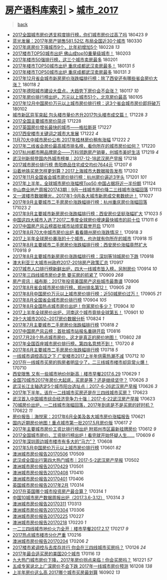 [房产语料库索引](../../README.md)  > [城市_2017](城市_2017.md)
====
> [back](../README.md)

- [2017全国城市房价透支程度排行榜，你们城市房价过高了吗](http://jkwz.applinzi.com/ittc/7095285945878447115.html#2017%E5%85%A8%E5%9B%BD%E5%9F%8E%E5%B8%82%E6%88%BF%E4%BB%B7%E9%80%8F%E6%94%AF%E7%A8%8B%E5%BA%A6%E6%8E%92%E8%A1%8C%E6%A6%9C%EF%BC%8C%E4%BD%A0%E4%BB%AC%E5%9F%8E%E5%B8%82%E6%88%BF%E4%BB%B7%E8%BF%87%E9%AB%98%E4%BA%86%E5%90%97) 180423 *9* 
- [蓝光发展：2017年房产销售581.52亿 布局全国近30个城市](http://jkwz.applinzi.com/ittc/7086381199092352010.html#%E8%93%9D%E5%85%89%E5%8F%91%E5%B1%95%EF%BC%9A2017%E5%B9%B4%E6%88%BF%E4%BA%A7%E9%94%80%E5%94%AE581.52%E4%BA%BF+%E5%B8%83%E5%B1%80%E5%85%A8%E5%9B%BD%E8%BF%9130%E4%B8%AA%E5%9F%8E%E5%B8%82) 180330  
- [2017年底房价下降城市9个，比年初增加5个](http://jkwz.applinzi.com/ittc/7075121092706698257.html#2017%E5%B9%B4%E5%BA%95%E6%88%BF%E4%BB%B7%E4%B8%8B%E9%99%8D%E5%9F%8E%E5%B8%829%E4%B8%AA%EF%BC%8C%E6%AF%94%E5%B9%B4%E5%88%9D%E5%A2%9E%E5%8A%A05%E4%B8%AA) 180228 *13* 
- [2017楼市TOP50城市出炉 佛山成top10重量级城市！](http://jkwz.applinzi.com/ittc/7065728574546248721.html#2017%E6%A5%BC%E5%B8%82TOP50%E5%9F%8E%E5%B8%82%E5%87%BA%E7%82%89+%E4%BD%9B%E5%B1%B1%E6%88%90top10%E9%87%8D%E9%87%8F%E7%BA%A7%E5%9F%8E%E5%B8%82%EF%BC%81) 180203  
- [2017年楼市50强排行榜，这三个城市卖房最多](http://jkwz.applinzi.com/ittc/7065051763596330000.html#2017%E5%B9%B4%E6%A5%BC%E5%B8%8250%E5%BC%BA%E6%8E%92%E8%A1%8C%E6%A6%9C%EF%BC%8C%E8%BF%99%E4%B8%89%E4%B8%AA%E5%9F%8E%E5%B8%82%E5%8D%96%E6%88%BF%E6%9C%80%E5%A4%9A) 180201  
- [2017年楼市TOP50城市出炉 重庆成都武汉卖房最多！](http://jkwz.applinzi.com/ittc/7064753549286573066.html#2017%E5%B9%B4%E6%A5%BC%E5%B8%82TOP50%E5%9F%8E%E5%B8%82%E5%87%BA%E7%82%89+%E9%87%8D%E5%BA%86%E6%88%90%E9%83%BD%E6%AD%A6%E6%B1%89%E5%8D%96%E6%88%BF%E6%9C%80%E5%A4%9A%EF%BC%81) 180131 *5* 
- [2017年楼市TOP50城市出炉 重庆成都武汉卖房最多](http://jkwz.applinzi.com/ittc/7064636763211826182.html#2017%E5%B9%B4%E6%A5%BC%E5%B8%82TOP50%E5%9F%8E%E5%B8%82%E5%87%BA%E7%82%89+%E9%87%8D%E5%BA%86%E6%88%90%E9%83%BD%E6%AD%A6%E6%B1%89%E5%8D%96%E6%88%BF%E6%9C%80%E5%A4%9A) 180131 *3* 
- [2017年12月省会城市新房房价涨跌幅排行榜：除了西安还有哪些省会房价大涨？](http://jkwz.applinzi.com/ittc/7059927011865134097.html#2017%E5%B9%B412%E6%9C%88%E7%9C%81%E4%BC%9A%E5%9F%8E%E5%B8%82%E6%96%B0%E6%88%BF%E6%88%BF%E4%BB%B7%E6%B6%A8%E8%B7%8C%E5%B9%85%E6%8E%92%E8%A1%8C%E6%A6%9C%EF%BC%9A%E9%99%A4%E4%BA%86%E8%A5%BF%E5%AE%89%E8%BF%98%E6%9C%89%E5%93%AA%E4%BA%9B%E7%9C%81%E4%BC%9A%E6%88%BF%E4%BB%B7%E5%A4%A7%E6%B6%A8%EF%BC%9F) 180118 *2* 
- [2017年德阳城市建设大盘点，大趋势下房价会不会涨？](http://jkwz.applinzi.com/ittc/7059507504952640518.html#2017%E5%B9%B4%E5%BE%B7%E9%98%B3%E5%9F%8E%E5%B8%82%E5%BB%BA%E8%AE%BE%E5%A4%A7%E7%9B%98%E7%82%B9%EF%BC%8C%E5%A4%A7%E8%B6%8B%E5%8A%BF%E4%B8%8B%E6%88%BF%E4%BB%B7%E4%BC%9A%E4%B8%8D%E4%BC%9A%E6%B6%A8%EF%BC%9F) 180117 *10* 
- [2017年房价排行榜出炉，万元以上城市51个，北京房价最高](http://jkwz.applinzi.com/ittc/7055040695931241483.html#2017%E5%B9%B4%E6%88%BF%E4%BB%B7%E6%8E%92%E8%A1%8C%E6%A6%9C%E5%87%BA%E7%82%89%EF%BC%8C%E4%B8%87%E5%85%83%E4%BB%A5%E4%B8%8A%E5%9F%8E%E5%B8%8251%E4%B8%AA%EF%BC%8C%E5%8C%97%E4%BA%AC%E6%88%BF%E4%BB%B7%E6%9C%80%E9%AB%98) 180105  
- [2017年12月中国房价万元以上城市房价排行榜：这3个省会城市房价即将破万](http://jkwz.applinzi.com/ittc/7053998584289035274.html#2017%E5%B9%B412%E6%9C%88%E4%B8%AD%E5%9B%BD%E6%88%BF%E4%BB%B7%E4%B8%87%E5%85%83%E4%BB%A5%E4%B8%8A%E5%9F%8E%E5%B8%82%E6%88%BF%E4%BB%B7%E6%8E%92%E8%A1%8C%E6%A6%9C%EF%BC%9A%E8%BF%993%E4%B8%AA%E7%9C%81%E4%BC%9A%E5%9F%8E%E5%B8%82%E6%88%BF%E4%BB%B7%E5%8D%B3%E5%B0%86%E7%A0%B4%E4%B8%87) 180102  
- [城市新区异军突起 包头楼市量价齐升2017包头楼市成交篇！](http://jkwz.applinzi.com/ittc/7052213662939350033.html#%E5%9F%8E%E5%B8%82%E6%96%B0%E5%8C%BA%E5%BC%82%E5%86%9B%E7%AA%81%E8%B5%B7+%E5%8C%85%E5%A4%B4%E6%A5%BC%E5%B8%82%E9%87%8F%E4%BB%B7%E9%BD%90%E5%8D%872017%E5%8C%85%E5%A4%B4%E6%A5%BC%E5%B8%82%E6%88%90%E4%BA%A4%E7%AF%87%EF%BC%81) 171228 *3* 
- [2017全国主要城市房价简评](http://jkwz.applinzi.com/ittc/7052150398373069841.html#2017%E5%85%A8%E5%9B%BD%E4%B8%BB%E8%A6%81%E5%9F%8E%E5%B8%82%E6%88%BF%E4%BB%B7%E7%AE%80%E8%AF%84) 171228  
- [2017英国房价增长最快的城市——格拉斯哥](http://jkwz.applinzi.com/ittc/7049849954137277457.html#2017%E8%8B%B1%E5%9B%BD%E6%88%BF%E4%BB%B7%E5%A2%9E%E9%95%BF%E6%9C%80%E5%BF%AB%E7%9A%84%E5%9F%8E%E5%B8%82%E2%80%94%E2%80%94%E6%A0%BC%E6%8B%89%E6%96%AF%E5%93%A5) 171227  
- [2017西安楼市关键词之城市大发展](http://jkwz.applinzi.com/ittc/7049935335830586384.html#2017%E8%A5%BF%E5%AE%89%E6%A5%BC%E5%B8%82%E5%85%B3%E9%94%AE%E8%AF%8D%E4%B9%8B%E5%9F%8E%E5%B8%82%E5%A4%A7%E5%8F%91%E5%B1%95) 171222 *4* 
- [11月70大中城市房价公布 2017年桂林房价稍有涨幅](http://jkwz.applinzi.com/ittc/7049856729691456529.html#11%E6%9C%8870%E5%A4%A7%E4%B8%AD%E5%9F%8E%E5%B8%82%E6%88%BF%E4%BB%B7%E5%85%AC%E5%B8%83+2017%E5%B9%B4%E6%A1%82%E6%9E%97%E6%88%BF%E4%BB%B7%E7%A8%8D%E6%9C%89%E6%B6%A8%E5%B9%85) 171222 *2* 
- [2017年二线省会房价最高城市排名榜，看你所在的城市房价如何？](http://jkwz.applinzi.com/ittc/7049109935407760401.html#2017%E5%B9%B4%E4%BA%8C%E7%BA%BF%E7%9C%81%E4%BC%9A%E6%88%BF%E4%BB%B7%E6%9C%80%E9%AB%98%E5%9F%8E%E5%B8%82%E6%8E%92%E5%90%8D%E6%A6%9C%EF%BC%8C%E7%9C%8B%E4%BD%A0%E6%89%80%E5%9C%A8%E7%9A%84%E5%9F%8E%E5%B8%82%E6%88%BF%E4%BB%B7%E5%A6%82%E4%BD%95%EF%BC%9F) 171220  
- [2017杭州都市圈品牌房企——万科领跑房产销量，创城市美好生活](http://jkwz.applinzi.com/ittc/7048777963556832273.html#2017%E6%9D%AD%E5%B7%9E%E9%83%BD%E5%B8%82%E5%9C%88%E5%93%81%E7%89%8C%E6%88%BF%E4%BC%81%E2%80%94%E2%80%94%E4%B8%87%E7%A7%91%E9%A2%86%E8%B7%91%E6%88%BF%E4%BA%A7%E9%94%80%E9%87%8F%EF%BC%8C%E5%88%9B%E5%9F%8E%E5%B8%82%E7%BE%8E%E5%A5%BD%E7%94%9F%E6%B4%BB) 171219 *4* 
- [武汉创新频登国内外城市榜单｜2017-12-18武汉房产早报](http://jkwz.applinzi.com/ittc/7048329553280238608.html#%E6%AD%A6%E6%B1%89%E5%88%9B%E6%96%B0%E9%A2%91%E7%99%BB%E5%9B%BD%E5%86%85%E5%A4%96%E5%9F%8E%E5%B8%82%E6%A6%9C%E5%8D%95%EF%BD%9C2017-12-18%E6%AD%A6%E6%B1%89%E6%88%BF%E4%BA%A7%E6%97%A9%E6%8A%A5) 171218  
- [2017城市房价排行榜 贵阳商品住宅成交均价7644元](http://jkwz.applinzi.com/ittc/7044307843568632848.html#2017%E5%9F%8E%E5%B8%82%E6%88%BF%E4%BB%B7%E6%8E%92%E8%A1%8C%E6%A6%9C+%E8%B4%B5%E9%98%B3%E5%95%86%E5%93%81%E4%BD%8F%E5%AE%85%E6%88%90%E4%BA%A4%E5%9D%87%E4%BB%B77644%E5%85%83) 171207 *6* 
- [沿着地铁买房怎样更划算？2017上海城市大数据报告发布](http://jkwz.applinzi.com/ittc/7042436059978269713.html#%E6%B2%BF%E7%9D%80%E5%9C%B0%E9%93%81%E4%B9%B0%E6%88%BF%E6%80%8E%E6%A0%B7%E6%9B%B4%E5%88%92%E7%AE%97%EF%BC%9F2017%E4%B8%8A%E6%B5%B7%E5%9F%8E%E5%B8%82%E5%A4%A7%E6%95%B0%E6%8D%AE%E6%8A%A5%E5%91%8A%E5%8F%91%E5%B8%83) 171202  
- [2017年11月全国省会城市房价排行榜：杭州房价逼近3字头](http://jkwz.applinzi.com/ittc/7042155654960120848.html#2017%E5%B9%B411%E6%9C%88%E5%85%A8%E5%9B%BD%E7%9C%81%E4%BC%9A%E5%9F%8E%E5%B8%82%E6%88%BF%E4%BB%B7%E6%8E%92%E8%A1%8C%E6%A6%9C%EF%BC%9A%E6%9D%AD%E5%B7%9E%E6%88%BF%E4%BB%B7%E9%80%BC%E8%BF%913%E5%AD%97%E5%A4%B4) 171201 *101* 
- [2017年上半年，全球城市房价涨幅榜Top50,中国占据将近一半份额](http://jkwz.applinzi.com/ittc/7039578574300906513.html#2017%E5%B9%B4%E4%B8%8A%E5%8D%8A%E5%B9%B4%EF%BC%8C%E5%85%A8%E7%90%83%E5%9F%8E%E5%B8%82%E6%88%BF%E4%BB%B7%E6%B6%A8%E5%B9%85%E6%A6%9CTop50%2C%E4%B8%AD%E5%9B%BD%E5%8D%A0%E6%8D%AE%E5%B0%86%E8%BF%91%E4%B8%80%E5%8D%8A%E4%BB%BD%E9%A2%9D) 171124  
- [中山商业地产周报201743期｜9月一线城市房价降二三线城市涨幅回落](http://jkwz.applinzi.com/ittc/7035434705137173520.html#%E4%B8%AD%E5%B1%B1%E5%95%86%E4%B8%9A%E5%9C%B0%E4%BA%A7%E5%91%A8%E6%8A%A5201743%E6%9C%9F%EF%BD%9C9%E6%9C%88%E4%B8%80%E7%BA%BF%E5%9F%8E%E5%B8%82%E6%88%BF%E4%BB%B7%E9%99%8D%E4%BA%8C%E4%B8%89%E7%BA%BF%E5%9F%8E%E5%B8%82%E6%B6%A8%E5%B9%85%E5%9B%9E%E8%90%BD) 171113  
- [又一波楼市数据曝光，2017年1-9月各大城市新房成交套数统计！](http://jkwz.applinzi.com/ittc/7029057245550216208.html#%E5%8F%88%E4%B8%80%E6%B3%A2%E6%A5%BC%E5%B8%82%E6%95%B0%E6%8D%AE%E6%9B%9D%E5%85%89%EF%BC%8C2017%E5%B9%B41-9%E6%9C%88%E5%90%84%E5%A4%A7%E5%9F%8E%E5%B8%82%E6%96%B0%E6%88%BF%E6%88%90%E4%BA%A4%E5%A5%97%E6%95%B0%E7%BB%9F%E8%AE%A1%EF%BC%81) 171027  
- [2017年9月主要城市二手房房价涨跌幅排行榜：杭州重庆房价涨幅回落](http://jkwz.applinzi.com/ittc/7027656280276206608.html#2017%E5%B9%B49%E6%9C%88%E4%B8%BB%E8%A6%81%E5%9F%8E%E5%B8%82%E4%BA%8C%E6%89%8B%E6%88%BF%E6%88%BF%E4%BB%B7%E6%B6%A8%E8%B7%8C%E5%B9%85%E6%8E%92%E8%A1%8C%E6%A6%9C%EF%BC%9A%E6%9D%AD%E5%B7%9E%E9%87%8D%E5%BA%86%E6%88%BF%E4%BB%B7%E6%B6%A8%E5%B9%85%E5%9B%9E%E8%90%BD) 171023 *2* 
- [2017年9月主要城市新房房价涨跌幅排行榜：西安房价坚挺涨幅扩大](http://jkwz.applinzi.com/ittc/7027646519044473873.html#2017%E5%B9%B49%E6%9C%88%E4%B8%BB%E8%A6%81%E5%9F%8E%E5%B8%82%E6%96%B0%E6%88%BF%E6%88%BF%E4%BB%B7%E6%B6%A8%E8%B7%8C%E5%B9%85%E6%8E%92%E8%A1%8C%E6%A6%9C%EF%BC%9A%E8%A5%BF%E5%AE%89%E6%88%BF%E4%BB%B7%E5%9D%9A%E6%8C%BA%E6%B6%A8%E5%B9%85%E6%89%A9%E5%A4%A7) 171023 *5* 
- [中国这四大城市入选了2017二季度全球房价增速最快城市的前十位](http://jkwz.applinzi.com/ittc/7023317664242598929.html#%E4%B8%AD%E5%9B%BD%E8%BF%99%E5%9B%9B%E5%A4%A7%E5%9F%8E%E5%B8%82%E5%85%A5%E9%80%89%E4%BA%862017%E4%BA%8C%E5%AD%A3%E5%BA%A6%E5%85%A8%E7%90%83%E6%88%BF%E4%BB%B7%E5%A2%9E%E9%80%9F%E6%9C%80%E5%BF%AB%E5%9F%8E%E5%B8%82%E7%9A%84%E5%89%8D%E5%8D%81%E4%BD%8D) 171011 *6* 
- [2017中国房产风云榜首批城市站颁奖载誉开启](http://jkwz.applinzi.com/ittc/7023233807594030097.html#2017%E4%B8%AD%E5%9B%BD%E6%88%BF%E4%BA%A7%E9%A3%8E%E4%BA%91%E6%A6%9C%E9%A6%96%E6%89%B9%E5%9F%8E%E5%B8%82%E7%AB%99%E9%A2%81%E5%A5%96%E8%BD%BD%E8%AA%89%E5%BC%80%E5%90%AF) 171011  
- [2017年8月70大中城市房价出炉 看看赣州房价涨跌情况！](http://jkwz.applinzi.com/ittc/7014689879320167440.html#2017%E5%B9%B48%E6%9C%8870%E5%A4%A7%E4%B8%AD%E5%9F%8E%E5%B8%82%E6%88%BF%E4%BB%B7%E5%87%BA%E7%82%89+%E7%9C%8B%E7%9C%8B%E8%B5%A3%E5%B7%9E%E6%88%BF%E4%BB%B7%E6%B6%A8%E8%B7%8C%E6%83%85%E5%86%B5%EF%BC%81) 170918 *3* 
- [2017上半年全球房价暴涨的十个城市，也许就有你所在的城市](http://jkwz.applinzi.com/ittc/7014683306044687376.html#2017%E4%B8%8A%E5%8D%8A%E5%B9%B4%E5%85%A8%E7%90%83%E6%88%BF%E4%BB%B7%E6%9A%B4%E6%B6%A8%E7%9A%84%E5%8D%81%E4%B8%AA%E5%9F%8E%E5%B8%82%EF%BC%8C%E4%B9%9F%E8%AE%B8%E5%B0%B1%E6%9C%89%E4%BD%A0%E6%89%80%E5%9C%A8%E7%9A%84%E5%9F%8E%E5%B8%82) 170918 *15* 
- [2017年8月主要城市二手房房价涨跌幅排行榜：西安房价涨幅竟然扩大](http://jkwz.applinzi.com/ittc/7014623207171294225.html#2017%E5%B9%B48%E6%9C%88%E4%B8%BB%E8%A6%81%E5%9F%8E%E5%B8%82%E4%BA%8C%E6%89%8B%E6%88%BF%E6%88%BF%E4%BB%B7%E6%B6%A8%E8%B7%8C%E5%B9%85%E6%8E%92%E8%A1%8C%E6%A6%9C%EF%BC%9A%E8%A5%BF%E5%AE%89%E6%88%BF%E4%BB%B7%E6%B6%A8%E5%B9%85%E7%AB%9F%E7%84%B6%E6%89%A9%E5%A4%A7) 170918 *9* 
- [2017年8月主要城市新房房价涨跌幅排行榜：深圳等18城房价下跌](http://jkwz.applinzi.com/ittc/7014596995069772817.html#2017%E5%B9%B48%E6%9C%88%E4%B8%BB%E8%A6%81%E5%9F%8E%E5%B8%82%E6%96%B0%E6%88%BF%E6%88%BF%E4%BB%B7%E6%B6%A8%E8%B7%8C%E5%B9%85%E6%8E%92%E8%A1%8C%E6%A6%9C%EF%BC%9A%E6%B7%B1%E5%9C%B3%E7%AD%8918%E5%9F%8E%E6%88%BF%E4%BB%B7%E4%B8%8B%E8%B7%8C) 170918  
- [澳大利亚三大城市州政府2017-2018房产政策汇总](http://jkwz.applinzi.com/ittc/7014232692789609488.html#%E6%BE%B3%E5%A4%A7%E5%88%A9%E4%BA%9A%E4%B8%89%E5%A4%A7%E5%9F%8E%E5%B8%82%E5%B7%9E%E6%94%BF%E5%BA%9C2017-2018%E6%88%BF%E4%BA%A7%E6%94%BF%E7%AD%96%E6%B1%87%E6%80%BB) 170917  
- [2017城市人口排行榜新鲜出炉，四大一线城市皆入榜，另附房价](http://jkwz.applinzi.com/ittc/7013182086209602576.html#2017%E5%9F%8E%E5%B8%82%E4%BA%BA%E5%8F%A3%E6%8E%92%E8%A1%8C%E6%A6%9C%E6%96%B0%E9%B2%9C%E5%87%BA%E7%82%89%EF%BC%8C%E5%9B%9B%E5%A4%A7%E4%B8%80%E7%BA%BF%E5%9F%8E%E5%B8%82%E7%9A%86%E5%85%A5%E6%A6%9C%EF%BC%8C%E5%8F%A6%E9%99%84%E6%88%BF%E4%BB%B7) 170914 *10* 
- [2017年三四线城市房价走势 要买房的抓紧了](http://jkwz.applinzi.com/ittc/7011222793428141073.html#2017%E5%B9%B4%E4%B8%89%E5%9B%9B%E7%BA%BF%E5%9F%8E%E5%B8%82%E6%88%BF%E4%BB%B7%E8%B5%B0%E5%8A%BF+%E8%A6%81%E4%B9%B0%E6%88%BF%E7%9A%84%E6%8A%93%E7%B4%A7%E4%BA%86) 170909 *268* 
- [房产资讯｜福布斯：2017年投资美国房产这些城市最靠谱](http://jkwz.applinzi.com/ittc/7010123054074823697.html#%E6%88%BF%E4%BA%A7%E8%B5%84%E8%AE%AF%EF%BD%9C%E7%A6%8F%E5%B8%83%E6%96%AF%EF%BC%9A2017%E5%B9%B4%E6%8A%95%E8%B5%84%E7%BE%8E%E5%9B%BD%E6%88%BF%E4%BA%A7%E8%BF%99%E4%BA%9B%E5%9F%8E%E5%B8%82%E6%9C%80%E9%9D%A0%E8%B0%B1) 170906  
- [2017年8月省会城市房价排行榜，郑州排名第12！](http://jkwz.applinzi.com/ittc/7009861618589254673.html#2017%E5%B9%B48%E6%9C%88%E7%9C%81%E4%BC%9A%E5%9F%8E%E5%B8%82%E6%88%BF%E4%BB%B7%E6%8E%92%E8%A1%8C%E6%A6%9C%EF%BC%8C%E9%83%91%E5%B7%9E%E6%8E%92%E5%90%8D%E7%AC%AC12%EF%BC%81) 170905 *28* 
- [2017年8月中国房价万元以上城市房价排行榜：近50城房价过万！](http://jkwz.applinzi.com/ittc/7009762284363318288.html#2017%E5%B9%B48%E6%9C%88%E4%B8%AD%E5%9B%BD%E6%88%BF%E4%BB%B7%E4%B8%87%E5%85%83%E4%BB%A5%E4%B8%8A%E5%9F%8E%E5%B8%82%E6%88%BF%E4%BB%B7%E6%8E%92%E8%A1%8C%E6%A6%9C%EF%BC%9A%E8%BF%9150%E5%9F%8E%E6%88%BF%E4%BB%B7%E8%BF%87%E4%B8%87%EF%BC%81) 170905 *21* 
- [2017年8月全国省会城市房价排行榜](http://jkwz.applinzi.com/ittc/7009501604607427600.html#2017%E5%B9%B48%E6%9C%88%E5%85%A8%E5%9B%BD%E7%9C%81%E4%BC%9A%E5%9F%8E%E5%B8%82%E6%88%BF%E4%BB%B7%E6%8E%92%E8%A1%8C%E6%A6%9C) 170904 *105* 
- [2017年8月全国热点城市房价出炉！你家房价多少？](http://jkwz.applinzi.com/ittc/7009483663811822608.html#2017%E5%B9%B48%E6%9C%88%E5%85%A8%E5%9B%BD%E7%83%AD%E7%82%B9%E5%9F%8E%E5%B8%82%E6%88%BF%E4%BB%B7%E5%87%BA%E7%82%89%EF%BC%81%E4%BD%A0%E5%AE%B6%E6%88%BF%E4%BB%B7%E5%A4%9A%E5%B0%91%EF%BC%9F) 170904 *10* 
- [2017上半年全球房价出炉，河南这个城市竟排全球第五！](http://jkwz.applinzi.com/ittc/7008406818253177873.html#2017%E4%B8%8A%E5%8D%8A%E5%B9%B4%E5%85%A8%E7%90%83%E6%88%BF%E4%BB%B7%E5%87%BA%E7%82%89%EF%BC%8C%E6%B2%B3%E5%8D%97%E8%BF%99%E4%B8%AA%E5%9F%8E%E5%B8%82%E7%AB%9F%E6%8E%92%E5%85%A8%E7%90%83%E7%AC%AC%E4%BA%94%EF%BC%81) 170901 *10* 
- [29个大城市2002~2017房价数据分析](http://jkwz.applinzi.com/ittc/7005426566744769553.html#29%E4%B8%AA%E5%A4%A7%E5%9F%8E%E5%B8%822002%7E2017%E6%88%BF%E4%BB%B7%E6%95%B0%E6%8D%AE%E5%88%86%E6%9E%90) 170824 *1* 
- [2017年7月主要城市二手房房价涨跌幅排行榜](http://jkwz.applinzi.com/ittc/7003107964419048465.html#2017%E5%B9%B47%E6%9C%88%E4%B8%BB%E8%A6%81%E5%9F%8E%E5%B8%82%E4%BA%8C%E6%89%8B%E6%88%BF%E6%88%BF%E4%BB%B7%E6%B6%A8%E8%B7%8C%E5%B9%85%E6%8E%92%E8%A1%8C%E6%A6%9C) 170818 *2* 
- [2017中国房产风云榜：首批城市站报名重磅开启](http://jkwz.applinzi.com/ittc/7002421075760382992.html#2017%E4%B8%AD%E5%9B%BD%E6%88%BF%E4%BA%A7%E9%A3%8E%E4%BA%91%E6%A6%9C%EF%BC%9A%E9%A6%96%E6%89%B9%E5%9F%8E%E5%B8%82%E7%AB%99%E6%8A%A5%E5%90%8D%E9%87%8D%E7%A3%85%E5%BC%80%E5%90%AF) 170816  
- [2017.7月28个热点城市房价，这才是真正的房价地图！](http://jkwz.applinzi.com/ittc/6997149185865155601.html#2017.7%E6%9C%8828%E4%B8%AA%E7%83%AD%E7%82%B9%E5%9F%8E%E5%B8%82%E6%88%BF%E4%BB%B7%EF%BC%8C%E8%BF%99%E6%89%8D%E6%98%AF%E7%9C%9F%E6%AD%A3%E7%9A%84%E6%88%BF%E4%BB%B7%E5%9C%B0%E5%9B%BE%EF%BC%81) 170802 *28* 
- [2017年全国百座城市房价排行榜，第四名意想不到！](http://jkwz.applinzi.com/ittc/6992331570919506960.html#2017%E5%B9%B4%E5%85%A8%E5%9B%BD%E7%99%BE%E5%BA%A7%E5%9F%8E%E5%B8%82%E6%88%BF%E4%BB%B7%E6%8E%92%E8%A1%8C%E6%A6%9C%EF%BC%8C%E7%AC%AC%E5%9B%9B%E5%90%8D%E6%84%8F%E6%83%B3%E4%B8%8D%E5%88%B0%EF%BC%81) 170720 *8* 
- [2017年6月主要城市二手房房价涨跌幅排行榜](http://jkwz.applinzi.com/ittc/6991692720035595281.html#2017%E5%B9%B46%E6%9C%88%E4%B8%BB%E8%A6%81%E5%9F%8E%E5%B8%82%E4%BA%8C%E6%89%8B%E6%88%BF%E6%88%BF%E4%BB%B7%E6%B6%A8%E8%B7%8C%E5%B9%85%E6%8E%92%E8%A1%8C%E6%A6%9C) 170718 *5* 
- [一线城市调控高压之下 广安楼市2017上半年供需热潮不减](http://jkwz.applinzi.com/ittc/6989453983000036368.html#%E4%B8%80%E7%BA%BF%E5%9F%8E%E5%B8%82%E8%B0%83%E6%8E%A7%E9%AB%98%E5%8E%8B%E4%B9%8B%E4%B8%8B+%E5%B9%BF%E5%AE%89%E6%A5%BC%E5%B8%822017%E4%B8%8A%E5%8D%8A%E5%B9%B4%E4%BE%9B%E9%9C%80%E7%83%AD%E6%BD%AE%E4%B8%8D%E5%87%8F) 170712 *10* 
- [2017在一线城市买房的购房者明显少了，二三线城市楼市却异常火爆！](http://jkwz.applinzi.com/ittc/6988622015513494532.html#2017%E5%9C%A8%E4%B8%80%E7%BA%BF%E5%9F%8E%E5%B8%82%E4%B9%B0%E6%88%BF%E7%9A%84%E8%B4%AD%E6%88%BF%E8%80%85%E6%98%8E%E6%98%BE%E5%B0%91%E4%BA%86%EF%BC%8C%E4%BA%8C%E4%B8%89%E7%BA%BF%E5%9F%8E%E5%B8%82%E6%A5%BC%E5%B8%82%E5%8D%B4%E5%BC%82%E5%B8%B8%E7%81%AB%E7%88%86%EF%BC%81) 170710  
- [西安限售 又有一些城市地价创新高︱楼市早餐2017.6.29](http://jkwz.applinzi.com/ittc/6984547774010754053.html#%E8%A5%BF%E5%AE%89%E9%99%90%E5%94%AE+%E5%8F%88%E6%9C%89%E4%B8%80%E4%BA%9B%E5%9F%8E%E5%B8%82%E5%9C%B0%E4%BB%B7%E5%88%9B%E6%96%B0%E9%AB%98%EF%B8%B1%E6%A5%BC%E5%B8%82%E6%97%A9%E9%A4%902017.6.29) 170629 *1* 
- [全国70城市2017年房价大起底，买房是等？还是继续坚守？](http://jkwz.applinzi.com/ittc/6983444176099083268.html#%E5%85%A8%E5%9B%BD70%E5%9F%8E%E5%B8%822017%E5%B9%B4%E6%88%BF%E4%BB%B7%E5%A4%A7%E8%B5%B7%E5%BA%95%EF%BC%8C%E4%B9%B0%E6%88%BF%E6%98%AF%E7%AD%89%EF%BC%9F%E8%BF%98%E6%98%AF%E7%BB%A7%E7%BB%AD%E5%9D%9A%E5%AE%88%EF%BC%9F) 170626 *3* 
- [武汉长江主轴选定5个城市阳台选址点｜2017-6-26武汉房产早报](http://jkwz.applinzi.com/ittc/6983390713336054788.html#%E6%AD%A6%E6%B1%89%E9%95%BF%E6%B1%9F%E4%B8%BB%E8%BD%B4%E9%80%89%E5%AE%9A5%E4%B8%AA%E5%9F%8E%E5%B8%82%E9%98%B3%E5%8F%B0%E9%80%89%E5%9D%80%E7%82%B9%EF%BD%9C2017-6-26%E6%AD%A6%E6%B1%89%E6%88%BF%E4%BA%A7%E6%97%A9%E6%8A%A5) 170626 *3* 
- [2017年下半年，该在一二线城市买房还是在三四线城市买房？](http://jkwz.applinzi.com/ittc/6982294650147570693.html#2017%E5%B9%B4%E4%B8%8B%E5%8D%8A%E5%B9%B4%EF%BC%8C%E8%AF%A5%E5%9C%A8%E4%B8%80%E4%BA%8C%E7%BA%BF%E5%9F%8E%E5%B8%82%E4%B9%B0%E6%88%BF%E8%BF%98%E6%98%AF%E5%9C%A8%E4%B8%89%E5%9B%9B%E7%BA%BF%E5%9F%8E%E5%B8%82%E4%B9%B0%E6%88%BF%EF%BC%9F) 170623  
- [武汉首入中国城市综合经济竞争力十强｜2017-6-22武汉房产早报](http://jkwz.applinzi.com/ittc/6982279640738432005.html#%E6%AD%A6%E6%B1%89%E9%A6%96%E5%85%A5%E4%B8%AD%E5%9B%BD%E5%9F%8E%E5%B8%82%E7%BB%BC%E5%90%88%E7%BB%8F%E6%B5%8E%E7%AB%9E%E4%BA%89%E5%8A%9B%E5%8D%81%E5%BC%BA%EF%BD%9C2017-6-22%E6%AD%A6%E6%B1%89%E6%88%BF%E4%BA%A7%E6%97%A9%E6%8A%A5) 170623  
- [70城房价出炉，一二线城市涨幅回落，2017年到底是不是买房的好时机？](http://jkwz.applinzi.com/ittc/6982004391115490309.html#70%E5%9F%8E%E6%88%BF%E4%BB%B7%E5%87%BA%E7%82%89%EF%BC%8C%E4%B8%80%E4%BA%8C%E7%BA%BF%E5%9F%8E%E5%B8%82%E6%B6%A8%E5%B9%85%E5%9B%9E%E8%90%BD%EF%BC%8C2017%E5%B9%B4%E5%88%B0%E5%BA%95%E6%98%AF%E4%B8%8D%E6%98%AF%E4%B9%B0%E6%88%BF%E7%9A%84%E5%A5%BD%E6%97%B6%E6%9C%BA%EF%BC%9F) 170622 *11* 
- [房价报告｜海悦家：2017年6月全美及各大城市房价涨幅报告](http://jkwz.applinzi.com/ittc/6981621616172598276.html#%E6%88%BF%E4%BB%B7%E6%8A%A5%E5%91%8A%EF%BD%9C%E6%B5%B7%E6%82%A6%E5%AE%B6%EF%BC%9A2017%E5%B9%B46%E6%9C%88%E5%85%A8%E7%BE%8E%E5%8F%8A%E5%90%84%E5%A4%A7%E5%9F%8E%E5%B8%82%E6%88%BF%E4%BB%B7%E6%B6%A8%E5%B9%85%E6%8A%A5%E5%91%8A) 170621  
- [国内近期房价地图！重点城市第一批2017.5月房价版](http://jkwz.applinzi.com/ittc/6980233204609844228.html#%E5%9B%BD%E5%86%85%E8%BF%91%E6%9C%9F%E6%88%BF%E4%BB%B7%E5%9C%B0%E5%9B%BE%EF%BC%81%E9%87%8D%E7%82%B9%E5%9F%8E%E5%B8%82%E7%AC%AC%E4%B8%80%E6%89%B92017.5%E6%9C%88%E6%88%BF%E4%BB%B7%E7%89%88) 170617 *2* 
- [2017年主要城市房价工资比排行榜出炉 附郑州市区最新挂牌房价](http://jkwz.applinzi.com/ittc/6978287075307553797.html#2017%E5%B9%B4%E4%B8%BB%E8%A6%81%E5%9F%8E%E5%B8%82%E6%88%BF%E4%BB%B7%E5%B7%A5%E8%B5%84%E6%AF%94%E6%8E%92%E8%A1%8C%E6%A6%9C%E5%87%BA%E7%82%89+%E9%99%84%E9%83%91%E5%B7%9E%E5%B8%82%E5%8C%BA%E6%9C%80%E6%96%B0%E6%8C%82%E7%89%8C%E6%88%BF%E4%BB%B7) 170612 *9* 
- [2017全国城市房价、工资排行榜出炉！看完就开始怀疑人生……](http://jkwz.applinzi.com/ittc/6977186833438868485.html#2017%E5%85%A8%E5%9B%BD%E5%9F%8E%E5%B8%82%E6%88%BF%E4%BB%B7%E3%80%81%E5%B7%A5%E8%B5%84%E6%8E%92%E8%A1%8C%E6%A6%9C%E5%87%BA%E7%82%89%EF%BC%81%E7%9C%8B%E5%AE%8C%E5%B0%B1%E5%BC%80%E5%A7%8B%E6%80%80%E7%96%91%E4%BA%BA%E7%94%9F%E2%80%A6%E2%80%A6) 170609 *6* 
- [2017年深圳周边城市楼市有多大的“马力”？](http://jkwz.applinzi.com/ittc/6976701957212210180.html#2017%E5%B9%B4%E6%B7%B1%E5%9C%B3%E5%91%A8%E8%BE%B9%E5%9F%8E%E5%B8%82%E6%A5%BC%E5%B8%82%E6%9C%89%E5%A4%9A%E5%A4%A7%E7%9A%84%E2%80%9C%E9%A9%AC%E5%8A%9B%E2%80%9D%EF%BC%9F) 170608  
- [2017年5月中国房价万元以上城市房价排行榜](http://jkwz.applinzi.com/ittc/6974252828330558468.html#2017%E5%B9%B45%E6%9C%88%E4%B8%AD%E5%9B%BD%E6%88%BF%E4%BB%B7%E4%B8%87%E5%85%83%E4%BB%A5%E4%B8%8A%E5%9F%8E%E5%B8%82%E6%88%BF%E4%BB%B7%E6%8E%92%E8%A1%8C%E6%A6%9C) 170601 *82* 
- [澳洲城市房价报告20170506](http://jkwz.applinzi.com/ittc/6965768827823457284.html#%E6%BE%B3%E6%B4%B2%E5%9F%8E%E5%B8%82%E6%88%BF%E4%BB%B7%E6%8A%A5%E5%91%8A20170506) 170509  
- [武汉成全国出行第四大热门城市｜2017-5-2武汉房产早报](http://jkwz.applinzi.com/ittc/6962981105933222916.html#%E6%AD%A6%E6%B1%89%E6%88%90%E5%85%A8%E5%9B%BD%E5%87%BA%E8%A1%8C%E7%AC%AC%E5%9B%9B%E5%A4%A7%E7%83%AD%E9%97%A8%E5%9F%8E%E5%B8%82%EF%BD%9C2017-5-2%E6%AD%A6%E6%B1%89%E6%88%BF%E4%BA%A7%E6%97%A9%E6%8A%A5) 170502  
- [澳洲城市房价报告20170429](http://jkwz.applinzi.com/ittc/6962662692463576069.html#%E6%BE%B3%E6%B4%B2%E5%9F%8E%E5%B8%82%E6%88%BF%E4%BB%B7%E6%8A%A5%E5%91%8A20170429) 170501  
- [澳洲城市房价报告20170408](http://jkwz.applinzi.com/ittc/6954656316898411524.html#%E6%BE%B3%E6%B4%B2%E5%9F%8E%E5%B8%82%E6%88%BF%E4%BB%B7%E6%8A%A5%E5%91%8A20170408) 170410  
- [澳洲城市房价报告20170401](http://jkwz.applinzi.com/ittc/6953335946115286021.html#%E6%BE%B3%E6%B4%B2%E5%9F%8E%E5%B8%82%E6%88%BF%E4%BB%B7%E6%8A%A5%E5%91%8A20170401) 170406  
- [英国城市房价报告2017年2月](http://jkwz.applinzi.com/ittc/6939993293843858436.html#%E8%8B%B1%E5%9B%BD%E5%9F%8E%E5%B8%82%E6%88%BF%E4%BB%B7%E6%8A%A5%E5%91%8A2017%E5%B9%B42%E6%9C%88) 170314  
- [2017在英国哪个城市投资房产最合算？](http://jkwz.applinzi.com/ittc/6944928409116476420.html#2017%E5%9C%A8%E8%8B%B1%E5%9B%BD%E5%93%AA%E4%B8%AA%E5%9F%8E%E5%B8%82%E6%8A%95%E8%B5%84%E6%88%BF%E4%BA%A7%E6%9C%80%E5%90%88%E7%AE%97%EF%BC%9F) 170314 *1* 
- [中国10城市房产数据周报出炉（2017.3.6-3.12）](http://jkwz.applinzi.com/ittc/6944831073086342149.html#%E4%B8%AD%E5%9B%BD10%E5%9F%8E%E5%B8%82%E6%88%BF%E4%BA%A7%E6%95%B0%E6%8D%AE%E5%91%A8%E6%8A%A5%E5%87%BA%E7%82%89%EF%BC%882017.3.6-3.12%EF%BC%89) 170314 *3* 
- [澳洲城市房价报告20170311](http://jkwz.applinzi.com/ittc/6943833780577108996.html#%E6%BE%B3%E6%B4%B2%E5%9F%8E%E5%B8%82%E6%88%BF%E4%BB%B7%E6%8A%A5%E5%91%8A20170311) 170313  
- [澳洲城市房价报告20170304](http://jkwz.applinzi.com/ittc/6941952165064213509.html#%E6%BE%B3%E6%B4%B2%E5%9F%8E%E5%B8%82%E6%88%BF%E4%BB%B7%E6%8A%A5%E5%91%8A20170304) 170306  
- [澳洲城市房价报告20170225](http://jkwz.applinzi.com/ittc/6938995435392992261.html#%E6%BE%B3%E6%B4%B2%E5%9F%8E%E5%B8%82%E6%88%BF%E4%BB%B7%E6%8A%A5%E5%91%8A20170225) 170227  
- [澳洲城市房价报告20170218](http://jkwz.applinzi.com/ittc/6936282170346963972.html#%E6%BE%B3%E6%B4%B2%E5%9F%8E%E5%B8%82%E6%88%BF%E4%BB%B7%E6%8A%A5%E5%91%8A20170218) 170220 *1* 
- [一二三四线城市地价火力全开︱楼市早餐2017.2.17](http://jkwz.applinzi.com/ittc/6935569075676906500.html#%E4%B8%80%E4%BA%8C%E4%B8%89%E5%9B%9B%E7%BA%BF%E5%9F%8E%E5%B8%82%E5%9C%B0%E4%BB%B7%E7%81%AB%E5%8A%9B%E5%85%A8%E5%BC%80%EF%B8%B1%E6%A5%BC%E5%B8%82%E6%97%A9%E9%A4%902017.2.17) 170217 *9* 
- [2017热点城市楼市分化严重](http://jkwz.applinzi.com/ittc/6935040909145277445.html#2017%E7%83%AD%E7%82%B9%E5%9F%8E%E5%B8%82%E6%A5%BC%E5%B8%82%E5%88%86%E5%8C%96%E4%B8%A5%E9%87%8D) 170216  
- [澳洲城市房价报告20170204](http://jkwz.applinzi.com/ittc/6930813708858295301.html#%E6%BE%B3%E6%B4%B2%E5%9F%8E%E5%B8%82%E6%88%BF%E4%BB%B7%E6%8A%A5%E5%91%8A20170204) 170206 *2* 
- [2017楼市紧调控与去库存并行 你会在三四线城市买房吗？](http://jkwz.applinzi.com/ittc/6927459373973767172.html#2017%E6%A5%BC%E5%B8%82%E7%B4%A7%E8%B0%83%E6%8E%A7%E4%B8%8E%E5%8E%BB%E5%BA%93%E5%AD%98%E5%B9%B6%E8%A1%8C+%E4%BD%A0%E4%BC%9A%E5%9C%A8%E4%B8%89%E5%9B%9B%E7%BA%BF%E5%9F%8E%E5%B8%82%E4%B9%B0%E6%88%BF%E5%90%97%EF%BC%9F) 170126 *24* 
- [2017年最合适买房的美国20个城市](http://jkwz.applinzi.com/ittc/6923775484931605509.html#2017%E5%B9%B4%E6%9C%80%E5%90%88%E9%80%82%E4%B9%B0%E6%88%BF%E7%9A%84%E7%BE%8E%E5%9B%BD20%E4%B8%AA%E5%9F%8E%E5%B8%82) 170116 *13* 
- [九大热门城市房价下降，2017年房价拐点来临！你会买房吗？](http://jkwz.applinzi.com/ittc/6913802312505361413.html#%E4%B9%9D%E5%A4%A7%E7%83%AD%E9%97%A8%E5%9F%8E%E5%B8%82%E6%88%BF%E4%BB%B7%E4%B8%8B%E9%99%8D%EF%BC%8C2017%E5%B9%B4%E6%88%BF%E4%BB%B7%E6%8B%90%E7%82%B9%E6%9D%A5%E4%B8%B4%EF%BC%81%E4%BD%A0%E4%BC%9A%E4%B9%B0%E6%88%BF%E5%90%97%EF%BC%9F) 161221 *57* 
- [五成专家说北上广深房价不会下跌 2017年一线城市房价预测](http://jkwz.applinzi.com/ittc/6909315877064672260.html#%E4%BA%94%E6%88%90%E4%B8%93%E5%AE%B6%E8%AF%B4%E5%8C%97%E4%B8%8A%E5%B9%BF%E6%B7%B1%E6%88%BF%E4%BB%B7%E4%B8%8D%E4%BC%9A%E4%B8%8B%E8%B7%8C+2017%E5%B9%B4%E4%B8%80%E7%BA%BF%E5%9F%8E%E5%B8%82%E6%88%BF%E4%BB%B7%E9%A2%84%E6%B5%8B) 161208 *138* 
- [上半年房价这么高 2017哪个城市买房最划算](http://jkwz.applinzi.com/ittc/6873218319624176644.html#%E4%B8%8A%E5%8D%8A%E5%B9%B4%E6%88%BF%E4%BB%B7%E8%BF%99%E4%B9%88%E9%AB%98+2017%E5%93%AA%E4%B8%AA%E5%9F%8E%E5%B8%82%E4%B9%B0%E6%88%BF%E6%9C%80%E5%88%92%E7%AE%97) 160902 *13* 
